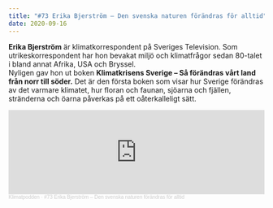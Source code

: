 ```yaml
---
title: "#73 Erika Bjerström – Den svenska naturen förändras för alltid"
date: 2020-09-16
---
```

**Erika Bjerström** är klimatkorrespondent på Sveriges Television. Som utrikeskorrespondent har hon bevakat miljö och klimatfrågor sedan 80-talet i bland annat Afrika, USA och Bryssel.\
Nyligen gav hon ut boken **Klimatkrisens Sverige – Så förändras vårt land från norr till söder.** Det är den första boken som visar hur Sverige förändras av det varmare klimatet, hur floran och faunan, sjöarna och fjällen, stränderna och öarna påverkas på ett oåterkalleligt sätt.

<iframe width="100%" height="166" scrolling="no" frameborder="no" allow="autoplay" src="https://w.soundcloud.com/player/?url=https%3A//api.soundcloud.com/tracks/894091558&color=%23ff5500&auto_play=false&hide_related=false&show_comments=true&show_user=true&show_reposts=false&show_teaser=true"></iframe><div style="font-size: 10px; color: #cccccc;line-break: anywhere;word-break: normal;overflow: hidden;white-space: nowrap;text-overflow: ellipsis; font-family: Interstate,Lucida Grande,Lucida Sans Unicode,Lucida Sans,Garuda,Verdana,Tahoma,sans-serif;font-weight: 100;"><a href="https://soundcloud.com/klimatpodden" title="Klimatpodden" target="_blank" style="color: #cccccc; text-decoration: none;">Klimatpodden</a> · <a href="https://soundcloud.com/klimatpodden/73-erika-bjerstrom-den-svenska-naturen-forandras-for-alltid" title="#73 Erika Bjerström – Den svenska naturen förändras för alltid" target="_blank" style="color: #cccccc; text-decoration: none;">#73 Erika Bjerström – Den svenska naturen förändras för alltid</a></div>